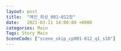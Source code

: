 ```yaml
---
layout: post
title:  "메인_회상_001~012장"
date:   2021-03-11 14:00:00 +0000
categories: Main
Tags: Story Main
SceneCode: ["scene_skip_cp001-012_q1_s10"]
---
```


